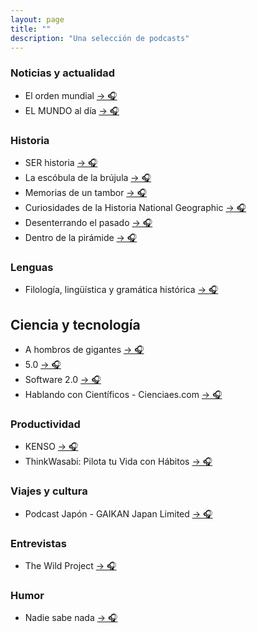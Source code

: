 ```yaml
---
layout: page
title: ""
description: "Una selección de podcasts"
---
```


### Noticias y actualidad
* El orden mundial [→ 🎧](https://podcasts.apple.com/es/podcast/el-orden-mundial/id1462879154)
* EL MUNDO al día [→ 🎧](https://podcasts.apple.com/es/podcast/el-mundo-al-d%C3%ADa/id1572264828)

### Historia
* SER historia [→ 🎧](https://podcasts.apple.com/es/podcast/ser-historia/id356329864)
* La escóbula de la brújula [→ 🎧](https://podcasts.apple.com/es/podcast/la-esc%C3%B3bula-de-la-br%C3%BAjula/id647849954?mt=2)
* Memorias de un tambor [→ 🎧](https://itunes.apple.com/es/podcast/memorias-de-un-tambor/id813266889?mt=2)
* Curiosidades de la Historia National Geographic [→ 🎧](https://podcasts.apple.com/es/podcast/curiosidades-de-la-historia-national-geographic/id1472737419)
* Desenterrando el pasado [→ 🎧](https://podcasts.apple.com/es/podcast/desenterrando-el-pasado/id1564270035)
* Dentro de la pirámide [→ 🎧](https://podcasts.apple.com/es/podcast/dentro-de-la-pir%C3%A1mide/id1502040966)

### Lenguas
* Filología, lingüística y gramática histórica [→ 🎧](https://podcasts.apple.com/es/podcast/filolog%C3%ADa-ling%C3%BC%C3%ADstica-y-gram%C3%A1tica-hist%C3%B3rica/id1176111880)

## Ciencia y tecnología
* A hombros de gigantes [→ 🎧](https://podcasts.apple.com/es/podcast/a-hombros-de-gigantes/id297965137)
* 5.0 [→ 🎧](https://podcasts.apple.com/es/podcast/5-0/id296275960)
* Software 2.0 [→ 🎧](https://podcasts.apple.com/es/podcast/software-2-0/id1488587713)
* Hablando con Científicos - Cienciaes.com [→ 🎧](https://podcasts.apple.com/es/podcast/hablando-con-cient%C3%ADficos-cienciaes-com/id304214854)

### Productividad
* KENSO [→ 🎧](https://podcasts.apple.com/es/podcast/kenso/id1372855764)
* ThinkWasabi: Pilota tu Vida con Hábitos [→ 🎧](https://podcasts.apple.com/es/podcast/thinkwasabi-pilota-tu-vida-con-h%C3%A1bitos/id1102775514)

### Viajes y cultura
* Podcast Japón - GAIKAN Japan Limited [→ 🎧](https://podcasts.apple.com/es/podcast/podcast-jap%C3%B3n-gaikan-japan-limited/id1450317356)

### Entrevistas
* The Wild Project [→ 🎧](https://podcasts.apple.com/es/podcast/the-wild-project/id1501968107)

### Humor
* Nadie sabe nada [→ 🎧](https://podcasts.apple.com/es/podcast/nadie-sabe-nada/id665143133)
